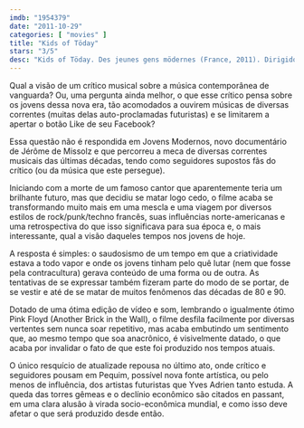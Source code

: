 ```yaml
---
imdb: "1954379"
date: "2011-10-29"
categories: [ "movies" ]
title: "Kids of Töday"
stars: "3/5"
desc: "Kids of Töday. Des jeunes gens mödernes (France, 2011). Dirigido por Jérôme de Missolz. Escrito por Jérôme de Missolz, Gilles Le Guen, Jean-François Sanz. Com Yves Adrien, Lio, Edwige, Aurélie Benchekri, Antoine Capet, Mathieu Chausseron, Sabine Noble, Joris Larochelle, Anne-Sophie Le Creurer."
---
```

Qual a visão de um crítico musical sobre a música contemporânea de vanguarda? Ou, uma pergunta ainda melhor, o que esse crítico pensa sobre os jovens dessa nova era, tão acomodados a ouvirem músicas de diversas correntes (muitas delas auto-proclamadas futuristas) e se limitarem a apertar o botão Like de seu Facebook?

Essa questão não é respondida em Jovens Modernos, novo documentário de Jérôme de Missolz e que percorreu a meca de diversas correntes musicais das últimas décadas, tendo como seguidores supostos fãs do crítico (ou da música que este persegue).

Iniciando com a morte de um famoso cantor que aparentemente teria um brilhante futuro, mas que decidiu se matar logo cedo, o filme acaba se transformando muito mais em uma mescla e uma viagem por diversos estilos de rock/punk/techno francês, suas influências norte-americanas e uma retrospectiva do que isso significava para sua época e, o mais interessante, qual a visão daqueles tempos nos jovens de hoje.

A resposta é simples: o saudosismo de um tempo em que a criatividade estava a todo vapor e onde os jovens tinham pelo quê lutar (nem que fosse pela contracultura) gerava conteúdo de uma forma ou de outra. As tentativas de se expressar também fizeram parte do modo de se portar, de se vestir e até de se matar de muitos fenômenos das décadas de 80 e 90.

Dotado de uma ótima edição de vídeo e som, lembrando o igualmente ótimo Pink Floyd (Another Brick in the Wall), o filme desfila facilmente por diversas vertentes sem nunca soar repetitivo, mas acaba embutindo um sentimento que, ao mesmo tempo que soa anacrônico, é visivelmente datado, o que acaba por invalidar o fato de que este foi produzido nos tempos atuais.

O único resquício de atualizade repousa no último ato, onde crítico e seguidores pousam em Pequim, possível nova fonte artística, ou pelo menos de influência, dos artistas futuristas que Yves Adrien tanto estuda. A queda das torres gêmeas e o declínio econômico são citados en passant, em uma clara alusão à virada socio-econômica mundial, e como isso deve afetar o que será produzido desde então.

